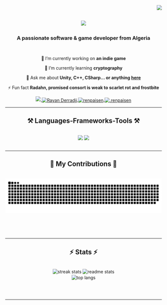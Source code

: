 <img align="right" src="https://visitor-badge.laobi.icu/badge?page_id=Rennsen.Rennsen" />

<h1 align="center">
    <img src="https://readme-typing-svg.herokuapp.com/?font=Righteous&size=35&center=true&vCenter=true&width=500&height=70&duration=4000&lines=Hi+There!+👋;+I'm+Rayan+Derradji!;" />
</h1>

<h3 align="center">A passionate software & game developer from Algeria </h3>

<br/>

<div align="center">
 
 🔭 I’m currently working on **an indie game**
 
 🌱 I’m currently learning **cryptography**

💬 Ask me about **Unity, C++, CSharp... or anything [here](https://github.com/Rennsen/Rennsen/issues)**

⚡ Fun fact **Radahn, promised consort is weak to scarlet rot and frostbite**

 </div>
 
<div align="center"> 
  <a href="mailto:nr_derradji@esi.dz">
    <img src="https://img.shields.io/badge/Gmail-333333?style=for-the-badge&logo=gmail&logoColor=red" />
  </a>
  <a href="https://www.linkedin.com/in/derradji-rayan-3165312aa/" target="_blank">
    <img align="center" src="https://raw.githubusercontent.com/rahuldkjain/github-profile-readme-generator/master/src/images/icons/Social/linked-in-alt.svg" alt="Rayan Derradji" height="30" width="40" />
  </a>
  <a href="https://instagram.com/renpaisen" target="blank">
    <img align="center" src="https://raw.githubusercontent.com/rahuldkjain/github-profile-readme-generator/master/src/images/icons/Social/instagram.svg" alt="renpaisen" height="30" width="40" />
  </a>
<a href="https://discord.gg/.renpaisen" target="blank">
  <img align="center" src="https://raw.githubusercontent.com/rahuldkjain/github-profile-readme-generator/master/src/images/icons/Social/discord.svg" alt=".renpaisen" height="30" width="40" />
</a>
</div>

 <hr/>
 
<h2 align="center">⚒️ Languages-Frameworks-Tools ⚒️</h2>
<br/>
<div align="center">
    <img src="https://skillicons.dev/icons?i=c,cs,cpp,cmake,css,html,vscode,github,matlab,git" />
    <img src="https://skillicons.dev/icons?i=npm,mysql,nodejs,python,javascript,java,godot,unity,unreal,ubuntu" /><br>
</div>

<br/>
<hr/>

<div align="center">
  <h2>🐍 My Contributions 🐍</h2>
  <br>
  <img alt="snake eating my contributions" src="https://raw.githubusercontent.com/Rennsen/Rennsen/output/github-contribution-grid-snake.svg" />
  
  <br/><br/><br/>
</div>

<hr/>

<h2 align="center">⚡ Stats ⚡</h2>
<br>
<div align=center>
  <img width=390 src="https://github-readme-streak-stats-Rennsen.vercel.app/?user=Rennsen&count_private=true&theme=react&border_radius=10" alt="streak stats"/>
  <img width=390 src="https://github-readme-stats-Rennsen.vercel.app/api?username=Rennsen&count_private=true&show_icons=true&theme=react&rank_icon=github&border_radius=10" alt="readme stats" />
  <br/>
  <img width=325 align="center" src="https://github-readme-stats-Rennsen.vercel.app/api/top-langs/?username=Rennsen&hide=HTML&langs_count=8&layout=compact&theme=react&border_radius=10&size_weight=0.5&count_weight=0.5&exclude_repo=github-readme-stats" alt="top langs" />
</div>

<br/><br/>

<hr/>

<br/>

<br/>
